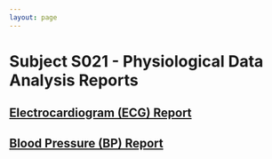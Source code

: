 ```yaml
---
layout: page
---
```


# Subject S021 - Physiological Data Analysis Reports

## [Electrocardiogram (ECG) Report](./ecg/README.md)

## [Blood Pressure (BP) Report](./bp/README.md)

